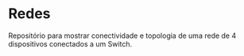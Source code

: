 # Redes
Repositório para mostrar conectividade e topologia de uma rede de 4 dispositivos conectados a um Switch.
